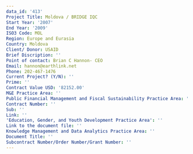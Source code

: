 ```yaml
---
data_id: '413'
Project Title: Moldova / BRIDGE IQC
Start Year: '2007'
End Year: '2009'
ISO3 Code: MOL
Region: Europe and Eurasia
Country: Moldova
Client/ Donor: USAID
Brief Discription: ''
Point of contact: Brian C Hannon- CEO
Email: hannon@earthlink.net
Phone: 202-467-1476
Current Project? (Y/N): ''
Prime: ''
Contract Value USD: '82152.00'
M&E Practice Area: ''
Public Financial Management and Fiscal Sustainability Practice Area: ''
Contract Number: ''
Sub: ''
Link: ''
'Education, Gender, and Youth Development Practice Area': ''
Link to the document file: ''
Knowledge Management and Data Analytics Practice Area: ''
Document Title: ''
Subcontract Number/Order Number/Grant Number: ''
---
```

